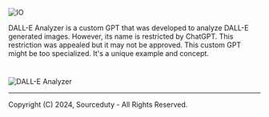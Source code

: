 ![IO](https://github.com/sourceduty/DALL-E_Analyzer/assets/123030236/f4d314ec-f02f-465a-9ff4-d993e57a28f9)

DALL-E Analyzer is a custom GPT that was developed to analyze DALL-E generated images. However, its name is restricted by ChatGPT. This restriction was appealed but it may not be approved. This custom GPT might be too specialized. It's a unique example and concept.

#

![DALL-E Analyzer](https://github.com/sourceduty/DALL-E_Analyzer/assets/123030236/edd80f63-8d1b-41ee-8b42-f8143d001b33)

***
Copyright (C) 2024, Sourceduty - All Rights Reserved.
